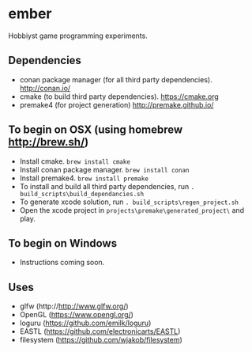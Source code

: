 # ember
Hobbiyst game programming experiments.

## Dependencies
- conan package manager (for all third party dependencies). http://conan.io/
- cmake (to build third party dependencies). https://cmake.org
- premake4 (for project generation) http://premake.github.io/

## To begin on OSX (using homebrew http://brew.sh/)
- Install cmake. `brew install cmake`
- Install conan package manager. `brew install conan`
- Install premake4. `brew install premake`
- To install and build all third party dependencies, run `. build_scripts\build_dependancies.sh`
- To generate xcode solution, run `. build_scripts\regen_project.sh`
- Open the xcode project in `projects\premake\generated_project\` and play.

## To begin on Windows
- Instructions coming soon.

## Uses
- glfw (http://http://www.glfw.org/)
- OpenGL (https://www.opengl.org/)
- loguru (https://github.com/emilk/loguru)
- EASTL (https://github.com/electronicarts/EASTL)
- filesystem (https://github.com/wjakob/filesystem)